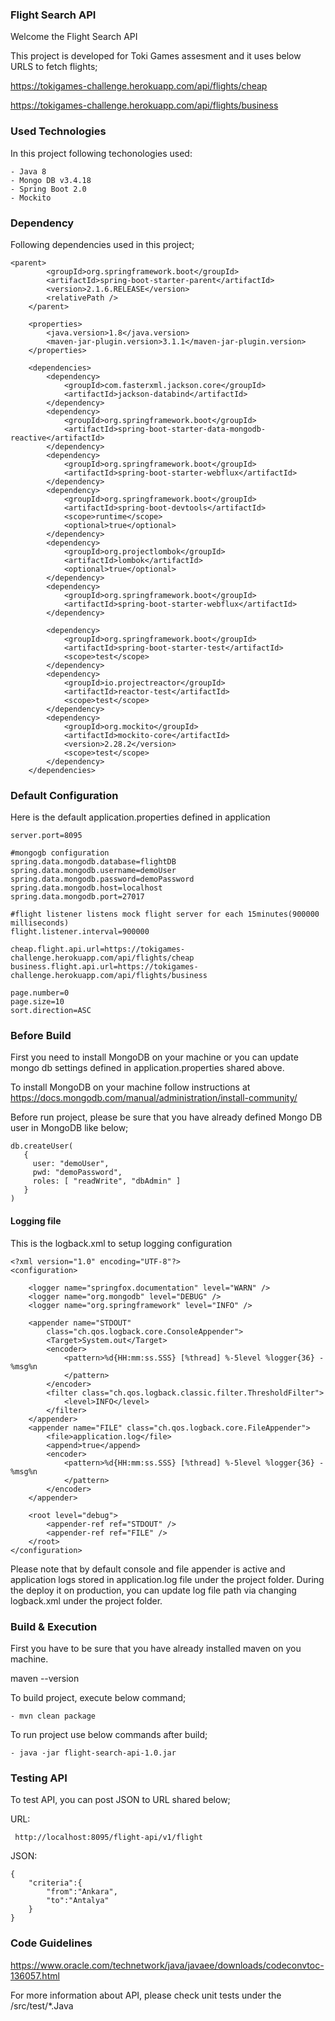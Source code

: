 ### Flight Search API


Welcome the Flight Search API


This project is developed for Toki Games assesment and it uses below URLS to fetch flights;

https://tokigames-challenge.herokuapp.com/api/flights/cheap

https://tokigames-challenge.herokuapp.com/api/flights/business


### Used Technologies

In this project following techonologies used:

```
- Java 8
- Mongo DB v3.4.18
- Spring Boot 2.0
- Mockito
```

### Dependency

Following dependencies used in this project;

```
<parent>
		<groupId>org.springframework.boot</groupId>
		<artifactId>spring-boot-starter-parent</artifactId>
		<version>2.1.6.RELEASE</version>
		<relativePath />
	</parent>

	<properties>
		<java.version>1.8</java.version>
		<maven-jar-plugin.version>3.1.1</maven-jar-plugin.version>
	</properties>

	<dependencies>
		<dependency>
			<groupId>com.fasterxml.jackson.core</groupId>
			<artifactId>jackson-databind</artifactId>
		</dependency>
		<dependency>
			<groupId>org.springframework.boot</groupId>
			<artifactId>spring-boot-starter-data-mongodb-reactive</artifactId>
		</dependency>
		<dependency>
			<groupId>org.springframework.boot</groupId>
			<artifactId>spring-boot-starter-webflux</artifactId>
		</dependency>
		<dependency>
			<groupId>org.springframework.boot</groupId>
			<artifactId>spring-boot-devtools</artifactId>
			<scope>runtime</scope>
			<optional>true</optional>
		</dependency>
		<dependency>
			<groupId>org.projectlombok</groupId>
			<artifactId>lombok</artifactId>
			<optional>true</optional>
		</dependency>
		<dependency>
			<groupId>org.springframework.boot</groupId>
			<artifactId>spring-boot-starter-webflux</artifactId>
		</dependency>

		<dependency>
			<groupId>org.springframework.boot</groupId>
			<artifactId>spring-boot-starter-test</artifactId>
			<scope>test</scope>
		</dependency>
		<dependency>
			<groupId>io.projectreactor</groupId>
			<artifactId>reactor-test</artifactId>
			<scope>test</scope>
		</dependency>
		<dependency>
			<groupId>org.mockito</groupId>
			<artifactId>mockito-core</artifactId>
			<version>2.28.2</version>
			<scope>test</scope>
		</dependency>
	</dependencies>
```

### Default Configuration

Here is the default application.properties defined in application

```
server.port=8095

#mongogb configuration
spring.data.mongodb.database=flightDB
spring.data.mongodb.username=demoUser
spring.data.mongodb.password=demoPassword
spring.data.mongodb.host=localhost
spring.data.mongodb.port=27017

#flight listener listens mock flight server for each 15minutes(900000 milliseconds)
flight.listener.interval=900000

cheap.flight.api.url=https://tokigames-challenge.herokuapp.com/api/flights/cheap
business.flight.api.url=https://tokigames-challenge.herokuapp.com/api/flights/business

page.number=0
page.size=10
sort.direction=ASC
```


### Before Build

First you need to install MongoDB on your machine or you can update mongo db settings defined in application.properties shared above.

To install MongoDB on your machine follow instructions at https://docs.mongodb.com/manual/administration/install-community/

Before run project, please be sure that you have already defined Mongo DB user in MongoDB like below;

```
db.createUser(
   {
     user: "demoUser",
     pwd: "demoPassword",
     roles: [ "readWrite", "dbAdmin" ]
   }
)
```

#### Logging file

This is the logback.xml to setup logging configuration

```
<?xml version="1.0" encoding="UTF-8"?>
<configuration>
	
	<logger name="springfox.documentation" level="WARN" />
	<logger name="org.mongodb" level="DEBUG" />
	<logger name="org.springframework" level="INFO" />
	
	<appender name="STDOUT"
		class="ch.qos.logback.core.ConsoleAppender">
		<Target>System.out</Target>
		<encoder>
			<pattern>%d{HH:mm:ss.SSS} [%thread] %-5level %logger{36} - %msg%n
			</pattern>
		</encoder>
		<filter class="ch.qos.logback.classic.filter.ThresholdFilter">
			<level>INFO</level>
		</filter>
	</appender>
	<appender name="FILE" class="ch.qos.logback.core.FileAppender">
		<file>application.log</file>
		<append>true</append>
		<encoder>
			<pattern>%d{HH:mm:ss.SSS} [%thread] %-5level %logger{36} - %msg%n
			</pattern>
		</encoder>
	</appender>

	<root level="debug">
		<appender-ref ref="STDOUT" />
		<appender-ref ref="FILE" />
	</root>
</configuration>
```
Please note that by default console and file appender is active and application logs stored in application.log file under the project folder. 
During the deploy it on production, you can update log file path via changing logback.xml under the project folder.

### Build & Execution
First you have to be sure that you have already installed maven on you machine.

maven --version

To build project, execute below command;
```
- mvn clean package 
```

To run project use below commands after build;
```
- java -jar flight-search-api-1.0.jar
```

### Testing API
To test API, you can post JSON to URL shared below;

URL:
```
 http://localhost:8095/flight-api/v1/flight
```

JSON:
```
{
	"criteria":{
		"from":"Ankara",
		"to":"Antalya"
	}
}
```


### Code Guidelines

https://www.oracle.com/technetwork/java/javaee/downloads/codeconvtoc-136057.html

For more information about API, please check unit tests under the /src/test/*.Java


